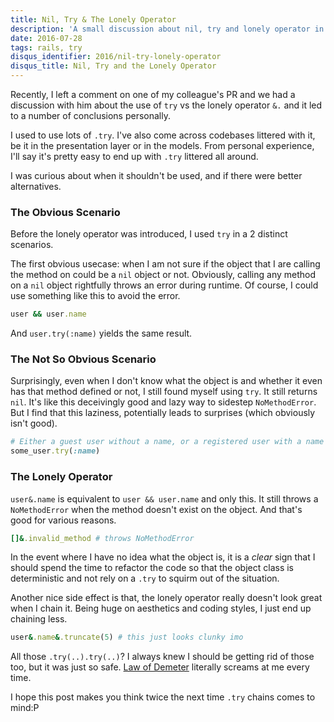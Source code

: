 ```yaml
---
title: Nil, Try & The Lonely Operator
description: 'A small discussion about nil, try and lonely operator in ruby code'
date: 2016-07-28
tags: rails, try
disqus_identifier: 2016/nil-try-lonely-operator
disqus_title: Nil, Try and the Lonely Operator
---
```


Recently, I left a comment on one of my colleague's PR and we had a discussion with him about
the use of `try` vs the lonely operator `&.` and it led to a number of conclusions personally.

I used to use lots of `.try`. I've also come across codebases littered with it, be it in the
presentation layer or in the models. From personal experience, I'll say it's pretty easy to end up with
`.try` littered all around.

I was curious about when it shouldn't be used, and if there were better alternatives.

### The Obvious Scenario

Before the lonely operator was introduced, I used `try` in a 2 distinct scenarios.

The first obvious usecase: when I am not sure if the object that I are calling the method on
could be a `nil` object or not. Obviously, calling any method on a `nil` object
rightfully throws an error during runtime. Of course, I could use something like this to avoid the
error.

```ruby
user && user.name
```

And `user.try(:name)` yields the same result.

### The Not So Obvious Scenario

Surprisingly, even when I don't know what the object is and whether it even has that method defined or not,
I still found myself using `try`. It still returns `nil`. It's like this deceivingly good and
lazy way to sidestep `NoMethodError`. But I find that this laziness, potentially leads to surprises
(which obviously isn't good).

```ruby
# Either a guest user without a name, or a registered user with a name
some_user.try(:name)
```

### The Lonely Operator

`user&.name` is equivalent to `user && user.name` and only this. It still throws a `NoMethodError`
when the method doesn't exist on the object. And that's good for various reasons.

```ruby
[]&.invalid_method # throws NoMethodError
```

In the event where I have no idea what the object is, it is a *clear* sign that I should spend
the time to refactor the code so that the object class is deterministic and
not rely on a `.try` to squirm out of the situation.

Another nice side effect is that, the lonely operator really doesn't look great when I chain it.
Being huge on aesthetics and coding styles, I just end up chaining less.

```ruby
user&.name&.truncate(5) # this just looks clunky imo
```

All those `.try(..).try(..)`? I always knew I should be getting rid of those too, but it was just
so safe. [Law of Demeter](https://en.wikipedia.org/wiki/Law_of_Demeter) literally screams at me
every time.

I hope this post makes you think twice the next time `.try` chains comes to mind:P

